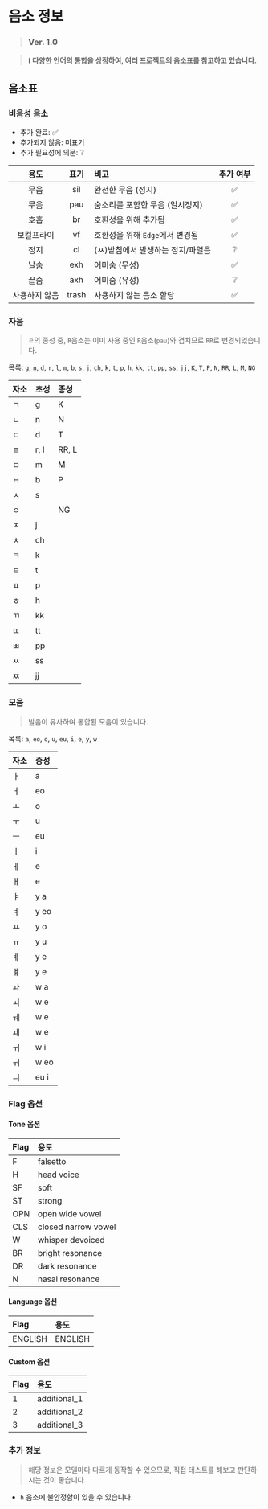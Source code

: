 # 음소 정보

> ### Ver. 1.0

> **ℹ️ 다양한 언어의 통합을 상정하여, 여러 프로젝트의 음소표를 참고하고 있습니다.**

## 음소표

### 비음성 음소

-   추가 완료: ✅
-   추가되지 않음: 미표기
-   추가 필요성에 의문: ❔

|     용도      | 표기  | 비고                              | 추가 여부 |
| :-----------: | :---: | :-------------------------------- | :-------: |
|     무음      |  sil  | 완전한 무음 (정지)                |    ✅     |
|     무음      |  pau  | 숨소리를 포함한 무음 (일시정지)   |    ✅     |
|     호흡      |  br   | 호환성을 위해 추가됨              |    ✅     |
|  보컬프라이   |  vf   | 호환성을 위해 `Edge`에서 변경됨   |    ✅     |
|     정지      |  cl   | (ㅆ)받침에서 발생하는 정지/파열음 |    ❔     |
|     날숨      |  exh  | 어미숨 (무성)                     |    ✅     |
|     끝숨      |  axh  | 어미숨 (유성)                     |    ❔     |
| 사용하지 않음 | trash | 사용하지 않는 음소 할당           |    ✅     |

### 자음

> `ㄹ`의 종성 중, `R`음소는 이미 사용 중인 `R`음소(`pau`)와 겹치므로 `RR`로 변경되었습니다.

목록: `g`, `n`, `d`, `r`, `l`, `m`, `b`, `s`, `j`, `ch`, `k`, `t`, `p`, `h`, `kk`, `tt`, `pp`, `ss`, `jj`, `K`, `T`, `P`, `N`, `RR`, `L`, `M`, `NG`

| 자소 | 초성 | 종성  |
| :--- | :--- | :---- |
| ㄱ   | g    | K     |
| ㄴ   | n    | N     |
| ㄷ   | d    | T     |
| ㄹ   | r, l | RR, L |
| ㅁ   | m    | M     |
| ㅂ   | b    | P     |
| ㅅ   | s    |       |
| ㅇ   |      | NG    |
| ㅈ   | j    |       |
| ㅊ   | ch   |       |
| ㅋ   | k    |       |
| ㅌ   | t    |       |
| ㅍ   | p    |       |
| ㅎ   | h    |       |
| ㄲ   | kk   |       |
| ㄸ   | tt   |       |
| ㅃ   | pp   |       |
| ㅆ   | ss   |       |
| ㅉ   | jj   |       |

### 모음

> 발음이 유사하여 통합된 모음이 있습니다.

목록: `a`, `eo`, `o`, `u`, `eu`, `i`, `e`, `y`, `w`

| 자소 | 중성 |
| :--- | :--- |
| ㅏ   | a    |
| ㅓ   | eo   |
| ㅗ   | o    |
| ㅜ   | u    |
| ㅡ   | eu   |
| ㅣ   | i    |
| ㅔ   | e    |
| ㅐ   | e    |
| ㅑ   | y a  |
| ㅕ   | y eo |
| ㅛ   | y o  |
| ㅠ   | y u  |
| ㅖ   | y e  |
| ㅒ   | y e  |
| ㅘ   | w a  |
| ㅚ   | w e  |
| ㅞ   | w e  |
| ㅙ   | w e  |
| ㅟ   | w i  |
| ㅝ   | w eo |
| ㅢ   | eu i |

### Flag 옵션

#### Tone 옵션

| Flag | 용도                |
| :--- | :------------------ |
| F    | falsetto            |
| H    | head voice          |
| SF   | soft                |
| ST   | strong              |
| OPN  | open wide vowel     |
| CLS  | closed narrow vowel |
| W    | whisper devoiced    |
| BR   | bright resonance    |
| DR   | dark resonance      |
| N    | nasal resonance     |

#### Language 옵션

| Flag    | 용도    |
| :------ | :------ |
| ENGLISH | ENGLISH |

#### Custom 옵션

| Flag | 용도         |
| :--- | :----------- |
| 1    | additional_1 |
| 2    | additional_2 |
| 3    | additional_3 |

### 추가 정보

> 해당 정보은 모델마다 다르게 동작할 수 있으므로, 직접 테스트를 해보고 판단하시는 것이 좋습니다.

-   `h` 음소에 불안정함이 있을 수 있습니다.
